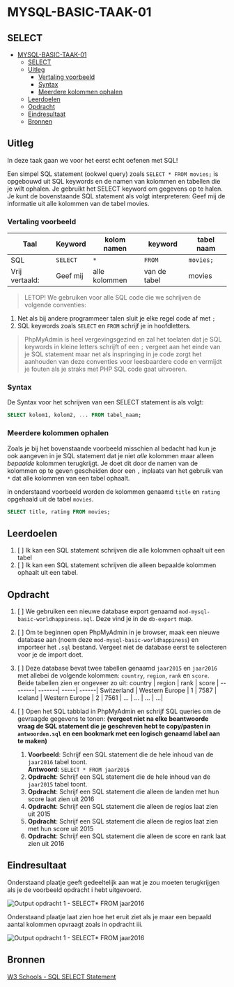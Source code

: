 # MYSQL-BASIC-TAAK-01

## SELECT

-   [MYSQL-BASIC-TAAK-01](#mysql-basic-taak-01)
    -   [SELECT](#select)
    -   [Uitleg](#uitleg)
        -   [Vertaling voorbeeld](#vertaling-voorbeeld)
        -   [Syntax](#syntax)
        -   [Meerdere kolommen ophalen](#meerdere-kolommen-ophalen)
    -   [Leerdoelen](#leerdoelen)
    -   [Opdracht](#opdracht)
    -   [Eindresultaat](#eindresultaat)
    -   [Bronnen](#bronnen)

## Uitleg

In deze taak gaan we voor het eerst echt oefenen met SQL!

Een simpel SQL statement (ookwel query) zoals `SELECT * FROM movies;` is opgebouwd uit SQL keywords en de namen van kolommen en tabellen die je wilt ophalen. Je gebruikt het SELECT keyword om gegevens op te halen. Je kunt de bovenstaande SQL statement als volgt interpreteren: Geef mij de informatie uit alle kolommen van de tabel movies.

### Vertaling voorbeeld

| Taal           | Keyword  | kolom namen   | keyword      | tabel naam |
| -------------- | -------- | ------------- | ------------ | ---------- |
| SQL            | `SELECT` | `*`           | `FROM`       | `movies;`  |
| Vrij vertaald: | Geef mij | alle kolommen | van de tabel | movies     |

> LETOP! We gebruiken voor alle SQL code die we schrijven de volgende conventies:

1. Net als bij andere programmeer talen sluit je elke regel code af met `;`
2. SQL keywords zoals `SELECT` en `FROM` schrijf je in hoofdletters.

> PhpMyAdmin is heel vergevingsgezind en zal het toelaten dat je SQL keywords in kleine letters schrijft of een `;` vergeet aan het einde van je SQL statement maar net als inspringing in je code zorgt het aanhouden van deze conventies voor leesbaardere code en vermijdt je fouten als je straks met PHP SQL code gaat uitvoeren.

### Syntax

De Syntax voor het schrijven van een SELECT statement is als volgt:

```SQL
SELECT kolom1, kolom2, ... FROM tabel_naam;
```

### Meerdere kolommen ophalen

Zoals je bij het bovenstaande voorbeeld misschien al bedacht had kun je ook aangeven in je SQL statement dat je niet _alle_ kolommen maar alleen _bepaalde_ kolommen terugkrijgt. Je doet dit door de namen van de kolommen op te geven gescheiden door een `,` inplaats van het gebruik van `*` dat alle kolommen van een tabel ophaalt.

in onderstaand voorbeeld worden de kolommen genaamd `title` en `rating` opgehaald uit de tabel `movies`.

```sql
SELECT title, rating FROM movies;
```

## Leerdoelen

1. [ ] Ik kan een SQL statement schrijven die alle kolommen ophaalt uit een tabel
2. [ ] Ik kan een SQL statement schrijven die alleen bepaalde kolommen ophaalt uit een tabel.

## Opdracht

1. [ ] We gebruiken een nieuwe database export genaamd `mod-mysql-basic-worldhappiness.sql`. Deze vind je in de `db-export` map.
2. [ ] Om te beginnen open PhpMyAdmin in je browser, maak een nieuwe database aan (noem deze `mod-mysql-basic-worldhappiness`) en importeer het `.sql` bestand. Vergeet niet de database eerst te selecteren voor je de import doet.
3. [ ] Deze database bevat twee tabellen genaamd `jaar2015` en `jaar2016` met allebei de volgende kolommen: `country`, `region`, `rank` en `score`. Beide tabellen zien er ongeveer zo uit:
       country | region | rank | score |
       --------| -------| -----| ------|
       Switzerland | Western Europe | 1 | 7587 |
       Iceland | Western Europe | 2 | 7561 |
       ... | ... | ... | ...|

4. [ ] Open het SQL tabblad in PhpMyAdmin en schrijf SQL queries om de gevraagde gegevens te tonen:
       **(vergeet niet na elke beantwoorde vraag de SQL statement die je geschreven hebt te copy/pasten in `antwoorden.sql` en een bookmark met een logisch genaamd label aan te maken)**
    1. **Voorbeeld**: Schrijf een SQL statement die de hele inhoud van de `jaar2016` tabel toont.  
       **Antwoord**: `SELECT * FROM jaar2016`
    2. **Opdracht**: Schrijf een SQL statement die de hele inhoud van de `jaar2015` tabel toont.
    3. **Opdracht**: Schrijf een SQL statement die alleen de landen met hun score laat zien uit 2016
    4. **Opdracht**: Schrijf een SQL statement die alleen de regios laat zien uit 2015
    5. **Opdracht**: Schrijf een SQL statement die alleen de regios laat zien met hun score uit 2015
    6. **Opdracht**: Schrijf een SQL statement die alleen de score en rank laat zien uit 2016

## Eindresultaat

Onderstaand plaatje geeft gedeeltelijk aan wat je zou moeten terugkrijgen als je de voorbeeld opdracht i hebt uitgevoerd.

![Output opdracht 1 - SELECT* FROM jaar2016](https://github.com/ROC-van-Amsterdam-College-Amstelland/MYSQL-BASIC/blob/master/2-Select/taak01/img/output.jpg)

Onderstaand plaatje laat zien hoe het eruit ziet als je maar een bepaald aantal kolommen opvraagt zoals in opdracht iii.

![Output opdracht 1 - SELECT* FROM jaar2016](https://github.com/ROC-van-Amsterdam-College-Amstelland/MYSQL-BASIC/blob/master/2-Select/taak01/img/output2.jpg)

## Bronnen

[W3 Schools - SQL SELECT Statement](https://www.w3schools.com/sql/sql_select.asp)
